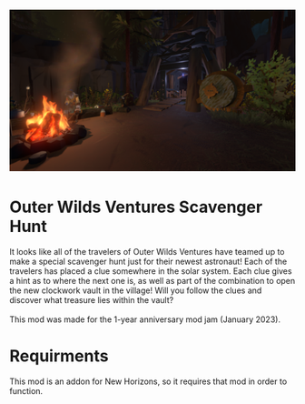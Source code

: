 # ![Scavenger_Hunt](assets/banner_image.png)

# Outer Wilds Ventures Scavenger Hunt
It looks like all of the travelers of Outer Wilds Ventures have teamed up to make a special scavenger hunt just for their newest astronaut! Each of the travelers has placed a clue somewhere in the solar system. Each clue gives a hint as to where the next one is, as well as part of the combination to open the new clockwork vault in the village! Will you follow the clues and discover what treasure lies within the vault?<br />
<br />
This mod was made for the 1-year anniversary mod jam (January 2023).

# Requirments
This mod is an addon for New Horizons, so it requires that mod in order to function.
